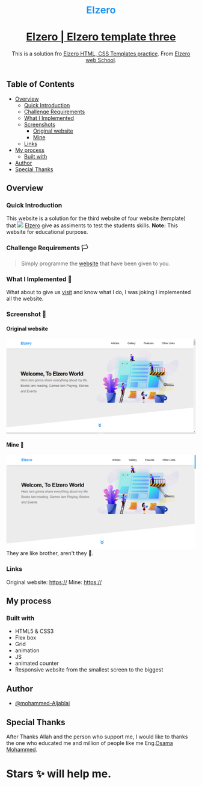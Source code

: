 <p align="center">
  <p align="center" style="font-size:26px; font-weight: bold; color: var(--main-color, #2196F3); text-transform: capitalize; margin:20px auto;">Elzero</p>
  <h1 align="center"><a href=""> Elzero | Elzero template three </a></h1>
  <p align="center">
     This is a solution fro <a href="https://elzero.org/practical-html-css/">Elzero HTML, CSS Templates practice</a>. From <a href="https://elzero.org/">Elzero web School</a>.
  <br>
</p>

<div style="width: 100%; display: flex;">
  
</div>

## Table of Contents

- [Overview](#overview)
  - [Quick Introduction](#quick-introduction)
  - [Challenge Requirements](#challenge-requirements)
  - [What I Implemented](#what-i-implemented-🤔)
  - [Screenshots](#screenshots-📸)
    - [Original website](#original-website)
    - [Mine](#mine-🌚)
  - [Links](#links)
- [My process](#my-process)
  - [Built with](#built-with)
- [Author](#author)
- [Special Thanks](#special-thanks)






## Overview

### Quick Introduction

This website is a solution for the third website of four website (template) that ![](./meadi/elzero-logo-.png) [Elzero]() give as assiments to test the students skills.
**Note:** This website for educational purpose.

### Challenge Requirements 🏳
> Simply programme the [website](https://) that have been given to you.

### What I Implemented 🤔
What about to give us [visit]() and know what I do, I was joking I implemented all the website.

### Screenshot 📸
#### Original website
![The website design](./meadia/elzeroScreen.png)
#### Mine 🌚
![The website Screenshot](./meadia/myScreen.png)
They are like brother, aren't they 🤔.

### Links
Original website: [https://](https)
Mine: [https://](https)

## My process
### Built with
- HTML5 & CSS3
- Flex box
- Grid
- animation
- JS
- animated counter
- Responsive website from the smallest screen to the biggest

## Author
- [@mohammed-Aljablai](https://github.com/mohammed-aljablai)

## Special Thanks
After Thanks Allah and the person who support me, I would like to thanks the one who educated me and million of people like me Eng.[Osama Mohammed](https://github.com/OsamaElzero).

# Stars ✨ will help me.